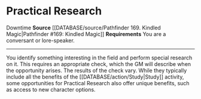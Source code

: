 ﻿---
id: '754'
name: Practical Research
rarity: Common
requirement: You are a conversant or lore-speaker.
source: '[[DATABASE/source/Pathfinder 169. Kindled Magic|Pathfinder #169: Kindled
  Magic]]'
trait:
- '[[DATABASE/trait/Downtime|Downtime]]'
type: Action

---
# Practical Research

<span class="item-trait">Downtime</span>
**Source** [[DATABASE/source/Pathfinder 169. Kindled Magic|Pathfinder #169: Kindled Magic]]
**Requirements** You are a conversant or lore-speaker.

---
You identify something interesting in the field and perform special research on it. This requires an appropriate check, which the GM will describe when the opportunity arises. The results of the check vary. While they typically include all the benefits of the [[DATABASE/action/Study|Study]] activity, some opportunities for Practical Research also offer unique benefits, such as access to new character options.